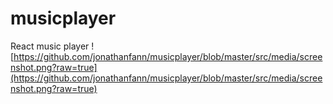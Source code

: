 # musicplayer
React music player
![https://github.com/jonathanfann/musicplayer/blob/master/src/media/screenshot.png?raw=true](https://github.com/jonathanfann/musicplayer/blob/master/src/media/screenshot.png?raw=true)
